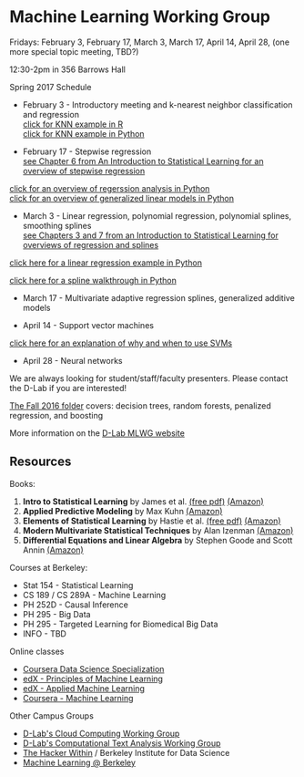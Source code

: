 # Machine Learning Working Group  

Fridays: February 3, February 17, March 3, March 17, April 14, April 28, (one more special topic meeting, TBD?)  

12:30-2pm in 356 Barrows Hall  

Spring 2017 Schedule  

* February 3 - Introductory meeting and k-nearest neighbor classification and regression  
[click for KNN example in R](https://www.datacamp.com/community/tutorials/machine-learning-in-r#gs.GpuyCu0)  
[click for KNN example in Python](http://scikit-learn.org/stable/modules/neighbors.html)

* February 17 - Stepwise regression  
[see Chapter 6 from An Introduction to Statistical Learning for an overview of stepwise regression](http://www-bcf.usc.edu/~gareth/ISL/ISLR%20Sixth%20Printing.pdf)  

[click for an overview of regerssion analysis in Python](http://www.turingfinance.com/regression-analysis-using-python-statsmodels-and-quandl/)  
[click for an overview of generalized linear models in Python](http://scikit-learn.org/stable/modules/linear_model.html)  

* March 3 - Linear regression, polynomial regression, polynomial splines, smoothing splines  
[see Chapters 3 and 7 from an Introduction to Statistical Learning for overviews of regression and splines](http://www-bcf.usc.edu/~gareth/ISL/ISLR%20Sixth%20Printing.pdf)  

[click here for a linear regression example in Python](http://scikit-learn.org/stable/auto_examples/linear_model/plot_ols.html)  

[click here for a spline walkthrough in Python](https://docs.scipy.org/doc/scipy/reference/tutorial/interpolate.html)  

* March 17 - Multivariate adaptive regression splines, generalized additive models  

* April 14 - Support vector machines  

[click here for an explanation of why and when to use SVMs](http://blog.yhat.com/posts/why-support-vector-machine.html)

* April 28 - Neural networks  

We are always looking for student/staff/faculty presenters. Please contact the D-Lab if you are interested!  

[The Fall 2016 folder](https://github.com/dlab-berkeley/MachineLearningWG/tree/master/MLWG_Fall2016) covers: decision trees, random forests, penalized regression, and boosting

More information on the [D-Lab MLWG website](http://dlab.berkeley.edu/working-groups/machine-learning-working-group)

## Resources

Books:

1. **Intro to Statistical Learning** by James et al. [(free pdf)](http://www-bcf.usc.edu/~gareth/ISL/ISLR%20First%20Printing.pdf) [(Amazon)](https://smile.amazon.com/Introduction-Statistical-Learning-Applications-Statistics-ebook/dp/B01IBM7790/)
2. **Applied Predictive Modeling** by Max Kuhn [(Amazon)](https://smile.amazon.com/Applied-Predictive-Modeling-Max-Kuhn-ebook/dp/B00K15TZU0/)
3. **Elements of Statistical Learning** by Hastie et al.  [(free pdf)](http://statweb.stanford.edu/~tibs/ElemStatLearn/download.html) [(Amazon)](https://smile.amazon.com/Elements-Statistical-Learning-Prediction-Statistics-ebook/dp/B00475AS2E/)
4. **Modern Multivariate Statistical Techniques** by Alan Izenman [(Amazon)](https://smile.amazon.com/Modern-Multivariate-Statistical-Techniques-Classification-ebook/dp/B00HWUR9CS/)
5. **Differential Equations and Linear Algebra** by Stephen Goode and Scott Annin [(Amazon)](https://www.amazon.com/Differential-Equations-Linear-Algebra-Stephen-ebook/dp/B00HR7MR3W/ref=mt_kindle?_encoding=UTF8&me=)

Courses at Berkeley:

* Stat 154 - Statistical Learning
* CS 189 / CS 289A - Machine Learning
* PH 252D  - Causal Inference
* PH 295 - Big Data
* PH 295 - Targeted Learning for Biomedical Big Data
* INFO - TBD

Online classes

* [Coursera Data Science Specialization](https://www.coursera.org/specializations/jhu-data-science)
* [edX - Principles of Machine Learning](https://www.edx.org/course/principles-machine-learning-microsoft-dat203-2x-2)
* [edX - Applied Machine Learning](https://www.edx.org/course/applied-machine-learning-microsoft-dat203-3x-0)
* [Coursera - Machine Learning](https://www.coursera.org/learn/machine-learning)

Other Campus Groups

* [D-Lab's Cloud Computing Working Group](http://dlab.berkeley.edu/working-groups/cloud-working-group)  
* [D-Lab's Computational Text Analysis Working Group](http://dlabctawg.github.io/)  
* [The Hacker Within](http://www.thehackerwithin.org/berkeley/) / Berkeley Institute for Data Science
* [Machine Learning @ Berkeley](https://ml.berkeley.edu/)  
